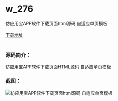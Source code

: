 # w_276
仿应用宝APP软件下载页面html源码 自适应单页模板
<br/></br>
[下载地址](https://www.uuid2.com/276.html "下载地址")
<br/></br>
<h3>源码简介：</h3>
<p>仿应用宝APP软件下载页面HTML源码 自适应单页模板<p>
<h3>截图：</h3>
<img src="https://www.uuid2.com/wp-content/uploads/img/202105/4f449d2551.jpg" alt="仿应用宝APP软件下载页面html源码 自适应单页模板">
